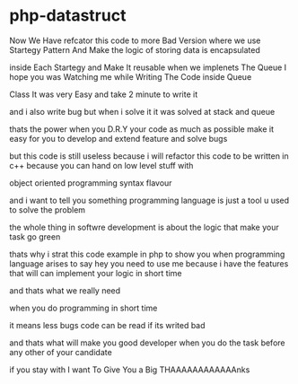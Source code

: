 # php-datastruct

Now We Have refcator this code to more Bad Version where we use Startegy Pattern And Make the logic of storing data is encapsulated

inside Each Startegy and Make It reusable when we implenets The Queue I hope you was Watching me while Writing The Code inside Queue 

Class It was very Easy and take 2 minute to write it 

and i also write bug but when i solve it it was solved at stack and queue 

thats the power when you D.R.Y your code as much as possible make it easy for you to develop and extend feature and solve bugs 

but this code is still useless because i will refactor this code to be written in c++ because you can hand on low level stuff with 

object oriented programming syntax flavour 

and i want to tell you something programming language is just a tool u used to solve the problem

the whole thing in softwre development is about the logic that make your task go green 

thats why i strat this code example in php to show you when programming language arises to say hey you need to use me because i have the features that will can implement your logic in short time 

and thats what we really need 

when you do programming in short time 

it means less bugs code can be read if its writed bad 

and thats what will make you good developer when you do the task before any other of your candidate 

if you stay with I want To Give You a Big THAAAAAAAAAAAAnks
